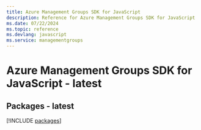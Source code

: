 ```yaml
---
title: Azure Management Groups SDK for JavaScript
description: Reference for Azure Management Groups SDK for JavaScript
ms.date: 07/22/2024
ms.topic: reference
ms.devlang: javascript
ms.service: managementgroups
---
```

# Azure Management Groups SDK for JavaScript - latest
## Packages - latest
[!INCLUDE [packages](management-groups-index.md)]